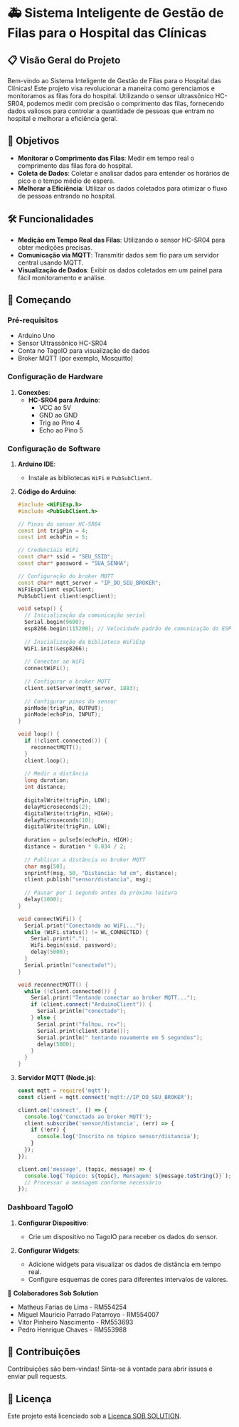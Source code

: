 # 🚑 Sistema Inteligente de Gestão de Filas para o Hospital das Clínicas

## 📋 Visão Geral do Projeto

Bem-vindo ao Sistema Inteligente de Gestão de Filas para o Hospital das Clínicas! Este projeto visa revolucionar a maneira como gerenciamos e monitoramos as filas fora do hospital. Utilizando o sensor ultrassônico HC-SR04, podemos medir com precisão o comprimento das filas, fornecendo dados valiosos para controlar a quantidade de pessoas que entram no hospital e melhorar a eficiência geral.

## 🎯 Objetivos

- **Monitorar o Comprimento das Filas**: Medir em tempo real o comprimento das filas fora do hospital.
- **Coleta de Dados**: Coletar e analisar dados para entender os horários de pico e o tempo médio de espera.
- **Melhorar a Eficiência**: Utilizar os dados coletados para otimizar o fluxo de pessoas entrando no hospital.

## 🛠️ Funcionalidades

- **Medição em Tempo Real das Filas**: Utilizando o sensor HC-SR04 para obter medições precisas.
- **Comunicação via MQTT**: Transmitir dados sem fio para um servidor central usando MQTT.
- **Visualização de Dados**: Exibir os dados coletados em um painel para fácil monitoramento e análise.

## 🚀 Começando

### Pré-requisitos

- Arduino Uno
- Sensor Ultrassônico HC-SR04
- Conta no TagoIO para visualização de dados
- Broker MQTT (por exemplo, Mosquitto)

### Configuração de Hardware

1. **Conexões**:
   - **HC-SR04 para Arduino**:
     - VCC ao 5V
     - GND ao GND
     - Trig ao Pino 4
     - Echo ao Pino 5

### Configuração de Software

1. **Arduino IDE**:
   - Instale as bibliotecas `WiFi` e `PubSubClient`.

2. **Código do Arduino**:
   ```cpp
   #include <WiFiEsp.h>
   #include <PubSubClient.h>

   // Pinos do sensor HC-SR04
   const int trigPin = 4;
   const int echoPin = 5;

   // Credenciais WiFi
   const char* ssid = "SEU_SSID";
   const char* password = "SUA_SENHA";

   // Configuração do broker MQTT
   const char* mqtt_server = "IP_DO_SEU_BROKER";
   WiFiEspClient espClient;
   PubSubClient client(espClient);

   void setup() {
     // Inicialização da comunicação serial
     Serial.begin(9600);
     esp8266.begin(115200); // Velocidade padrão de comunicação do ESP8266
     
     // Inicialização da biblioteca WiFiEsp
     WiFi.init(&esp8266);
     
     // Conectar ao WiFi
     connectWiFi();
     
     // Configurar o broker MQTT
     client.setServer(mqtt_server, 1883);
     
     // Configurar pinos do sensor
     pinMode(trigPin, OUTPUT);
     pinMode(echoPin, INPUT);
   }

   void loop() {
     if (!client.connected()) {
       reconnectMQTT();
     }
     client.loop();
     
     // Medir a distância
     long duration;
     int distance;
     
     digitalWrite(trigPin, LOW);
     delayMicroseconds(2);
     digitalWrite(trigPin, HIGH);
     delayMicroseconds(10);
     digitalWrite(trigPin, LOW);
     
     duration = pulseIn(echoPin, HIGH);
     distance = duration * 0.034 / 2;
     
     // Publicar a distância no broker MQTT
     char msg[50];
     snprintf(msg, 50, "Distancia: %d cm", distance);
     client.publish("sensor/distancia", msg);
     
     // Pausar por 1 segundo antes da próxima leitura
     delay(1000);
   }

   void connectWiFi() {
     Serial.print("Conectando ao WiFi...");
     while (WiFi.status() != WL_CONNECTED) {
       Serial.print(".");
       WiFi.begin(ssid, password);
       delay(5000);
     }
     Serial.println("conectado!");
   }

   void reconnectMQTT() {
     while (!client.connected()) {
       Serial.print("Tentando conectar ao broker MQTT...");
       if (client.connect("ArduinoClient")) {
         Serial.println("conectado");
       } else {
         Serial.print("falhou, rc=");
         Serial.print(client.state());
         Serial.println(" tentando novamente em 5 segundos");
         delay(5000);
       }
     }
   }
   ```

3. **Servidor MQTT (Node.js)**:
   ```javascript
   const mqtt = require('mqtt');
   const client = mqtt.connect('mqtt://IP_DO_SEU_BROKER');

   client.on('connect', () => {
     console.log('Conectado ao broker MQTT');
     client.subscribe('sensor/distancia', (err) => {
       if (!err) {
         console.log('Inscrito no tópico sensor/distancia');
       }
     });
   });

   client.on('message', (topic, message) => {
     console.log(`Tópico: ${topic}, Mensagem: ${message.toString()}`);
     // Processar a mensagem conforme necessário
   });
   ```

### Dashboard TagoIO

1. **Configurar Dispositivo**:
   - Crie um dispositivo no TagoIO para receber os dados do sensor.

2. **Configurar Widgets**:
   - Adicione widgets para visualizar os dados de distância em tempo real.
   - Configure esquemas de cores para diferentes intervalos de valores.

👥 **Colaboradores Sob Solution**
   - Matheus Farias de Lima - RM554254
   - Miguel Mauricio Parrado Patarroyo - RM554007
   - Vitor Pinheiro Nascimento - RM553693
   - Pedro Henrique Chaves - RM553988   

## 🤝 Contribuições

Contribuições são bem-vindas! Sinta-se à vontade para abrir issues e enviar pull requests.

## 📜 Licença

Este projeto está licenciado sob a [Licença SOB SOLUTION](LICENSE).
